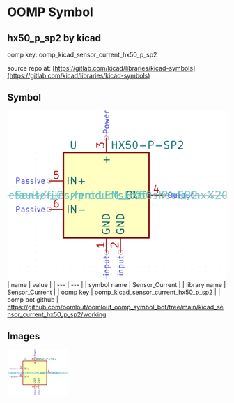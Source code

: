 # OOMP Symbol  
## hx50_p_sp2  by kicad  
  
oomp key: oomp_kicad_sensor_current_hx50_p_sp2  
  
source repo at: [https://gitlab.com/kicad/libraries/kicad-symbols](https://gitlab.com/kicad/libraries/kicad-symbols)  
## Symbol  
  
[![working.png](working_600.png)](working.png)  
| name | value | 
| --- | --- | 
| symbol name | Sensor_Current | 
| library name | Sensor_Current | 
| oomp key | oomp_kicad_sensor_current_hx50_p_sp2 | 
| oomp bot github | https://github.com/oomlout/oomlout_oomp_symbol_bot/tree/main/kicad_sensor_current_hx50_p_sp2/working | 
## Images  
  
[![working.png](working_140.png)](working.png)  
